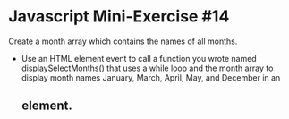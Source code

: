 # Javascript Mini-Exercise #14
Create a month array which contains the names of all months. 
- Use an HTML element event to call a function you wrote named displaySelectMonths() that uses a while loop and the month array to display month names January, March, April, May, and December in an <h2> element.


